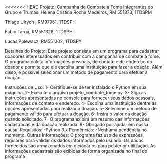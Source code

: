 <<<<<<< HEAD
Projeto: Campanha de Combate à Fome
Integrantes do Grupo e Trumas:
Helena Cristina Rocha Medeiros, RM 551873, 1TDSPM 

Thiago Ulrych , RM97951, 1TDSPH 

Fabio Targa, RM551328, 1TDSPH 

Lucas Polewacz, RM551302, 1TDSPY 

Detalhes do Projeto:
Este projeto consiste em um programa para cadastrar doadores interessados em contribuir com a campanha de combate à fome. O programa coleta informações pessoais, de contato e de endereço do doador e permite que ele escolha uma instituição para fazer a doação. Além disso, é possível selecionar um método de pagamento para efetuar a doação.

Instruções de Uso:
1- Certifique-se de ter instalado o Python em sua máquina.
2- Execute o arquivo projeto_combate_fome.py.
3- Siga as instruções apresentadas no console para fornecer seus dados pessoais, informações de contato e endereço.
4- Escolha uma instituição dentre as opções apresentadas para realizar a doação.
5- Selecione um método de pagamento válido para efetuar a doação.
6- Insira o valor da doação quando solicitado.
7- O programa exibirá um resumo das informações cadastradas e da doação realizada.
8- Obrigado por ajudar em nossa causa!
Requisitos:
-Python 3.x
Pendências:
-Nenhuma pendência no momento.
Outras Informações:
O programa faz uso de expressões regulares para validar os dados informados pelo usuário.
Os dados fornecidos são armazenados em dicionários para posterior utilização.
As informações cadastrais são exibidas de forma organizada no final do programa
